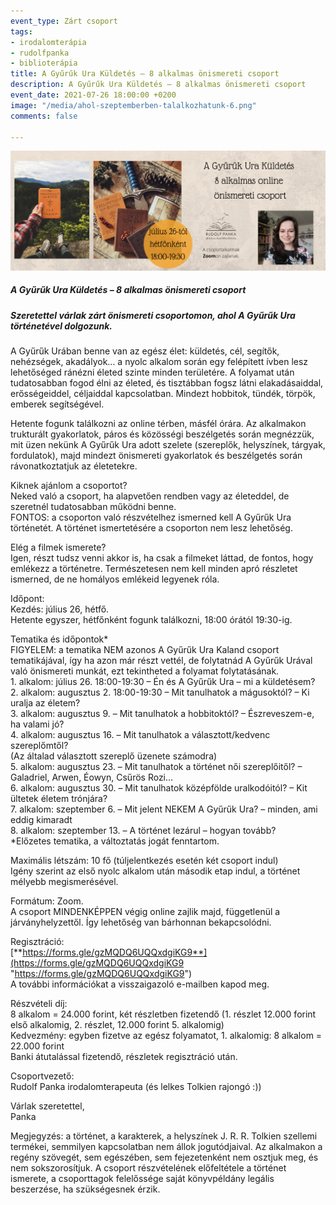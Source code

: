 ```yaml
---
event_type: Zárt csoport
tags:
- irodalomterápia
- rudolfpanka
- biblioterápia
title: A Gyűrűk Ura Küldetés – 8 alkalmas önismereti csoport
description: A Gyűrűk Ura Küldetés – 8 alkalmas önismereti csoport
event_date: 2021-07-26 18:00:00 +0200
image: "/media/ahol-szeptemberben-talalkozhatunk-6.png"
comments: false

---
```

![](/media/ahol-szeptemberben-talalkozhatunk-6.png)

##### **A Gyűrűk Ura Küldetés – 8 alkalmas önismereti csoport**

##### Szeretettel várlak zárt önismereti csoportomon, ahol A Gyűrűk Ura történetével dolgozunk.  
A Gyűrűk Urában benne van az egész élet: küldetés, cél, segítők, nehézségek, akadályok… a nyolc alkalom során egy felépített ívben lesz lehetőséged ránézni életed szinte minden területére. A folyamat után tudatosabban fogod élni az életed, és tisztábban fogsz látni elakadásaiddal, erősségeiddel, céljaiddal kapcsolatban. Mindezt hobbitok, tündék, törpök, emberek segítségével.

Hetente fogunk találkozni az online térben, másfél órára. Az alkalmakon trukturált gyakorlatok, páros és közösségi beszélgetés során megnézzük, mit üzen nekünk A Gyűrűk Ura adott szelete (szereplők, helyszínek, tárgyak, fordulatok), majd mindezt önismereti gyakorlatok és beszélgetés során rávonatkoztatjuk az életetekre.

Kiknek ajánlom a csoportot?  
Neked való a csoport, ha alapvetően rendben vagy az életeddel, de szeretnél tudatosabban működni benne.  
FONTOS: a csoporton való részvételhez ismerned kell A Gyűrűk Ura történetét. A történet ismertetésére a csoporton nem lesz lehetőség.

Elég a filmek ismerete?  
Igen, részt tudsz venni akkor is, ha csak a filmeket láttad, de fontos, hogy emlékezz a történetre. Természetesen nem kell minden apró részletet ismerned, de ne homályos emlékeid legyenek róla.

Időpont:  
Kezdés: július 26, hétfő.  
Hetente egyszer, hétfőnként fogunk találkozni, 18:00 órától 19:30-ig.

Tematika és időpontok*  
FIGYELEM: a tematika NEM azonos A Gyűrűk Ura Kaland csoport tematikájával, így ha azon már részt vettél, de folytatnád A Gyűrűk Urával való önismereti munkát, ezt tekintheted a folyamat folytatásának.  
1\. alkalom: július 26. 18:00-19:30 – Én és A Gyűrűk Ura – mi a küldetésem?  
2\. alkalom: augusztus 2. 18:00-19:30 – Mit tanulhatok a mágusoktól? – Ki uralja az életem?  
3\. alkalom: augusztus 9. – Mit tanulhatok a hobbitoktól? – Észreveszem-e, ha valami jó?  
4\. alkalom: augusztus 16. – Mit tanulhatok a választott/kedvenc szereplőmtől?  
(Az általad választott szereplő üzenete számodra)  
5\. alkalom: augusztus 23. – Mit tanulhatok a történet női szereplőitől? – Galadriel, Arwen, Éowyn, Csűrös Rozi…  
6\. alkalom: augusztus 30. – Mit tanulhatok középfölde uralkodóitól? – Kit ültetek életem trónjára?  
7\. alkalom: szeptember 6. – Mit jelent NEKEM A Gyűrűk Ura? – minden, ami eddig kimaradt  
8\. alkalom: szeptember 13. – A történet lezárul – hogyan tovább?  
\*Előzetes tematika, a változtatás jogát fenntartom.

Maximális létszám: 10 fő (túljelentkezés esetén két csoport indul)  
Igény szerint az első nyolc alkalom után második etap indul, a történet mélyebb megismerésével.

Formátum: Zoom.  
A csoport MINDENKÉPPEN végig online zajlik majd, függetlenül a járványhelyzettől. Így lehetőség van bárhonnan bekapcsolódni.

Regisztráció:  
[**https://forms.gle/gzMQDQ6UQQxdgiKG9**](https://forms.gle/gzMQDQ6UQQxdgiKG9 "https://forms.gle/gzMQDQ6UQQxdgiKG9")  
A további információkat a visszaigazoló e-mailben kapod meg.

Részvételi díj:  
8 alkalom = 24.000 forint, két részletben fizetendő (1. részlet 12.000 forint első alkalomig, 2. részlet, 12.000 forint 5. alkalomig)  
Kedvezmény: egyben fizetve az egész folyamatot, 1. alkalomig: 8 alkalom = 22.000 forint  
Banki átutalással fizetendő, részletek regisztráció után.

Csoportvezető:  
Rudolf Panka irodalomterapeuta (és lelkes Tolkien rajongó :))

Várlak szeretettel,  
Panka

Megjegyzés: a történet, a karakterek, a helyszínek J. R. R. Tolkien szellemi termékei, semmilyen kapcsolatban nem állok jogutódjaival. Az alkalmakon a regény szövegét, sem egészében, sem fejezetenként nem osztjuk meg, és nem sokszorosítjuk. A csoport részvételének előfeltétele a történet ismerete, a csoporttagok felelőssége saját könyvpéldány legális beszerzése, ha szükségesnek érzik.